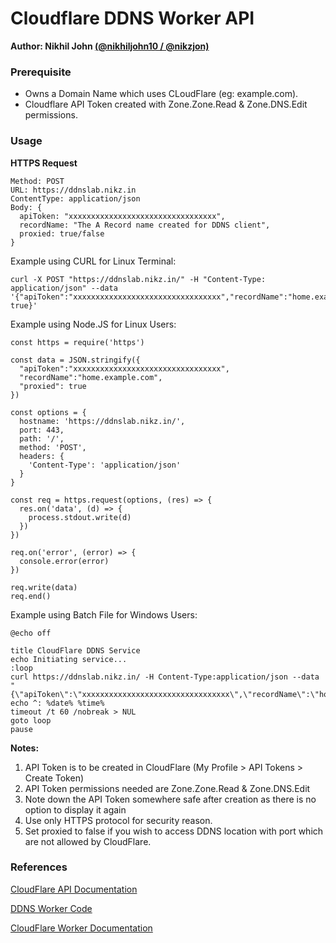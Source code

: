 # Cloudflare DDNS Worker API

**Author: Nikhil John [(@nikhiljohn10 / @nikzjon)](https://github.com/nikhiljohn10)**

### Prerequisite

- Owns a Domain Name which uses CLoudFlare (eg: example.com).
- Cloudflare API Token created with Zone.Zone.Read & Zone.DNS.Edit permissions.

### Usage

**HTTPS Request**

```
Method: POST
URL: https://ddnslab.nikz.in
ContentType: application/json
Body: {
  apiToken: "xxxxxxxxxxxxxxxxxxxxxxxxxxxxxxxxx",
  recordName: "The A Record name created for DDNS client",
  proxied: true/false
}
```

Example using CURL for Linux Terminal:

```
curl -X POST "https://ddnslab.nikz.in/" -H "Content-Type: application/json" --data '{"apiToken":"xxxxxxxxxxxxxxxxxxxxxxxxxxxxxxxxx","recordName":"home.example.com","proxied": true}'
```

Example using Node.JS for Linux Users:

```
const https = require('https')

const data = JSON.stringify({
  "apiToken":"xxxxxxxxxxxxxxxxxxxxxxxxxxxxxxxxx",
  "recordName":"home.example.com",
  "proxied": true
})

const options = {
  hostname: 'https://ddnslab.nikz.in/',
  port: 443,
  path: '/',
  method: 'POST',
  headers: {
    'Content-Type': 'application/json'
  }
}

const req = https.request(options, (res) => {
  res.on('data', (d) => {
    process.stdout.write(d)
  })
})

req.on('error', (error) => {
  console.error(error)
})

req.write(data)
req.end()
```

Example using Batch File for Windows Users:

```
@echo off

title CloudFlare DDNS Service
echo Initiating service...
:loop
curl https://ddnslab.nikz.in/ -H Content-Type:application/json --data "{\"apiToken\":\"xxxxxxxxxxxxxxxxxxxxxxxxxxxxxxxxx\",\"recordName\":\"home.example.com\",\"proxied\":true}"
echo ^: %date% %time%
timeout /t 60 /nobreak > NUL
goto loop
pause
```

**Notes:**

1. API Token is to be created in CloudFlare (My Profile > API Tokens > Create Token)
2. API Token permissions needed are Zone.Zone.Read & Zone.DNS.Edit
3. Note down the API Token somewhere safe after creation as there is no option to display it again
4. Use only HTTPS protocol for security reason.
5. Set proxied to false if you wish to access DDNS location with port which are not allowed by CloudFlare.

### References

[CloudFlare API Documentation](https://api.cloudflare.com)

[DDNS Worker Code](https://github.com/jwala-diamonds/ddnslab.tech/blob/master/worker.js)

[CloudFlare Worker Documentation](https://developers.cloudflare.com/workers/)
